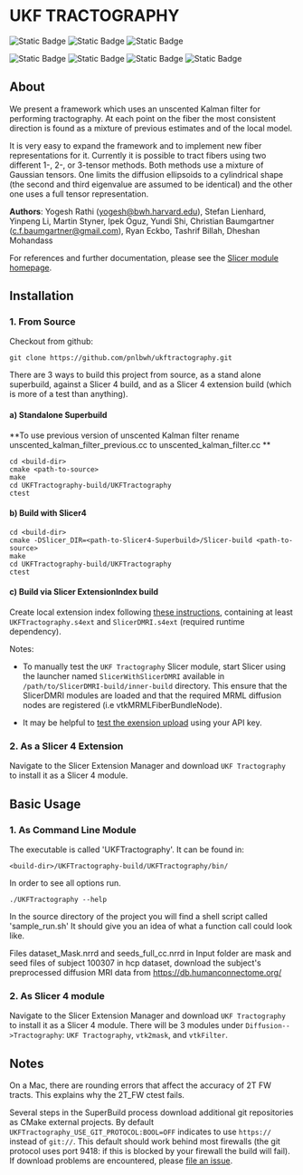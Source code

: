 UKF TRACTOGRAPHY
================

![Static Badge](https://img.shields.io/badge/RHEL-9.5-tamarind)
![Static Badge](https://img.shields.io/badge/GCC-11.5.0-yellow)
![Static Badge](https://img.shields.io/badge/Cmake-3.29.1-red)

![Static Badge](https://img.shields.io/badge/VTK-9.4.1-green)
![Static Badge](https://img.shields.io/badge/ITK-5.4.2-skyblue)
![Static Badge](https://img.shields.io/badge/Boost-1.87.0-magenta)
![Static Badge](https://img.shields.io/badge/Eigen-3.4.0-pink)

About
-----

We present a framework which uses an unscented Kalman filter for performing
tractography. At each point on the fiber the most consistent direction is found
as a mixture of previous estimates and of the local model.

It is very easy to expand the framework and to implement new fiber representations 
for it. Currently it is possible to tract fibers using two different 1-, 2-, or 3-tensor 
methods. Both methods use a mixture of Gaussian tensors. One limits the diffusion 
ellipsoids to a cylindrical shape (the second and third eigenvalue are assumed to be 
identical) and the other one uses a full tensor representation.

__Authors__:
Yogesh Rathi (yogesh@bwh.harvard.edu), Stefan Lienhard, Yinpeng Li, Martin
Styner, Ipek Oguz, Yundi Shi, Christian Baumgartner (c.f.baumgartner@gmail.com),
Ryan Eckbo, Tashrif Billah, Dheshan Mohandass

For references and further documentation, please see the [Slicer module homepage](https://www.slicer.org/slicerWiki/index.php/Documentation/Nightly/Modules/UKFTractography).

Installation
------------


### 1. From Source

Checkout from github:

    git clone https://github.com/pnlbwh/ukftractography.git

There are 3 ways to build this project from source, as a stand alone
superbuild, against a Slicer 4 build, and as a Slicer 4 extension build (which
is more of a test than anything).


#### a) Standalone Superbuild

**To use previous version of unscented Kalman filter rename unscented_kalman_filter_previous.cc to unscented_kalman_filter.cc **

    cd <build-dir>
    cmake <path-to-source>
    make
    cd UKFTractography-build/UKFTractography
    ctest

#### b) Build with Slicer4

    cd <build-dir>
    cmake -DSlicer_DIR=<path-to-Slicer4-Superbuild>/Slicer-build <path-to-source>
    make
    cd UKFTractography-build/UKFTractography
    ctest


#### c) Build via Slicer ExtensionIndex build

Create local extension index following [these instructions](https://www.slicer.org/slicerWiki/index.php/Documentation/Nightly/Developers/Build_ExtensionsIndex), containing at least `UKFTractography.s4ext` and `SlicerDMRI.s4ext` (required runtime dependency).

Notes:

* To manually test the `UKF Tractography` Slicer module, start Slicer using the launcher named `SlicerWithSlicerDMRI` available in `/path/to/SlicerDMRI-build/inner-build` directory. This ensure that the SlicerDMRI modules are loaded and that the required MRML diffusion nodes are registered (i.e vtkMRMLFiberBundleNode).

* It may be helpful to [test the exension upload](https://www.slicer.org/slicerWiki/index.php/Documentation/Nightly/Developers/Build_ExtensionsIndex#Extension_build.2C_test.2C_package_and_upload_using_.60ExperimentalUpload.60_target) using your API key.

### 2. As a Slicer 4 Extension

Navigate to the Slicer Extension Manager and download `UKF Tractography` to
install it as a Slicer 4 module.


Basic Usage
-----------

### 1. As Command Line Module

The executable is called 'UKFTractography'. It can be found in:
    
    <build-dir>/UKFTractography-build/UKFTractography/bin/

In order to see all options run.

    ./UKFTractography --help 

In the source directory of the project you will find a shell script called 'sample_run.sh'
It should give you an idea of what a function call could look like. 

Files dataset_Mask.nrrd and seeds_full_cc.nrrd in Input folder are mask and seed files of subject 100307
in hcp dataset, download the subject's preprocessed diffusion MRI data from https://db.humanconnectome.org/ 

### 2. As Slicer 4 module

Navigate to the Slicer Extension Manager and download `UKF Tractography` to
install it as a Slicer 4 module.  There will be 3 modules under
`Diffusion-->Tractography`: `UKF Tractography`, `vtk2mask`, and `vtkFilter`.


Notes
-----

On a Mac, there are rounding errors that affect the accuracy of 2T FW tracts.
This explains why the 2T_FW ctest fails.

Several steps in the SuperBuild process download additional git repositories as CMake external projects. By default `UKFTractography_USE_GIT_PROTOCOL:BOOL=OFF` indicates to use `https://` instead of `git://`. This default should work behind most firewalls (the git protocol uses port 9418: if this is blocked by your firewall the build will fail). If download problems are encountered, please [file an issue](https://github.com/pnlbwh/ukftractography/issues/new).
